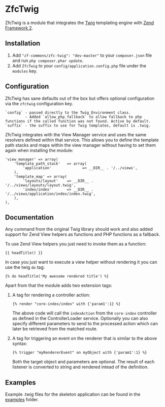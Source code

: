 ZfcTwig
=======
ZfcTwig is a module that integrates the [Twig](http://twig.sensiolabs.org) templating engine with
[Zend Framework 2](http://framework.zend.com).

Installation
------------
 1. Add `"zf-commons/zfc-twig": "dev-master"` to your `composer.json` file and run `php composer.phar update`.
 2. Add `ZfcTwig` to your `config/application.config.php` file under the `modules` key.

Configuration
-------------
ZfcTwig has sane defaults out of the box but offers optional configuration via the `zfctwig` configuration key.

    `config` - passed directly to the Twig_Environment class. 
             - Added `allow_php_fallback` to allow fallback to php functions if the called function was not found. Active by default.
    `suffix` - the suffix to use for Twig templates, default is .twig.
    
ZfcTwig integrates with the View Manager service and uses the same resolvers defined within that service. 
This allows you to define the template path stacks and maps within the view manager without having to set them again when installing the module:

    'view_manager' => array(
        'template_path_stack'   => array(
            'application'              => __DIR__ . '/../views',
        ),
        'template_map' => array(
            'layouts/layout'    => __DIR__ . '/../views/layouts/layout.twig',
            'index/index'       => __DIR__ . '/../views/application/index/index.twig',
        ),
    ), 

Documentation
-------------
Any command from the original Twig library should work and also added support for Zend View helpers as functions and PHP functions as a fallback.

To use Zend View helpers you just need to invoke them as a function:

    {{ headTitle() }}

In case you just want to execute a view helper without rendering it you can use the twig `do` tag:

    {% do headTitle('My awesome rendered title') %}

Apart from that the module adds two extension tags:
    
1. A tag for rendering a controller action:

    ```{% render "core-index/index" with {'param1':1} %}```
    
    The above code will call the `indexAction` from the `core-index` controller as defined in the ControllerLoader service.
    Optionally you can also specify different parameters to send to the processed action which can later be retrieved from the matched route.

2. A tag for triggering an event on the renderer that is similar to the above syntax:

    ```{% trigger "myRendererEvent" on myObject with {'param1':1} %}```
    
    Both the target object and parameters are optional. The result of each listener is converted to string and rendered intead of the definition.
    
Examples
--------
Example .twig files for the skeleton application can be found in the
[examples](https://github.com/ZF-Commons/ZfcTwig/tree/master/examples) folder.